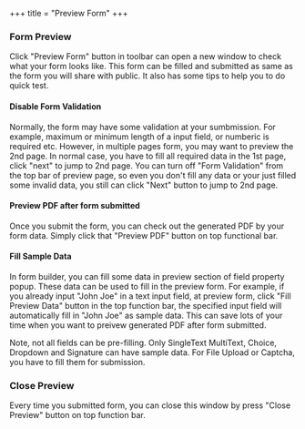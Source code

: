 +++
title = "Preview Form"
+++

### Form Preview 

Click "Preview Form" button in toolbar can open a new window to check what your form looks like.  This form can be filled and submitted as same as the form you will share with public.  It also has some tips to help you to do quick test.

#### Disable Form Validation
Normally, the form may have some validation at your sumbmission. For example, maximum or minimum length of a input field, or numberic is required etc. However, in multiple pages form, you may want to preview the 2nd page. In normal case, you have to fill all required data in the 1st page, click "next" to jump to 2nd page. You can turn off "Form Validation" from the top bar of preview page, so even you don't fill any data or your just filled some invalid data, you still can click "Next" button to jump to 2nd page.

#### Preview PDF after form submitted

Once you submit the form, you can check out the generated PDF by your form data. Simply click that "Preview PDF" button on top functional bar.


#### Fill Sample Data

In form builder, you can fill some data in preview section of field property popup. These data can be used to fill in the preview form.  For example, if you already input "John Joe"  in a text input field, at preview form, click "Fill Preview Data" button in the top function bar, the specified input field will automatically fill in "John Joe" as sample data. This can save lots of your time when you want to preivew generated PDF after form submitted.

Note, not all fields can be pre-filling.  Only SingleText MultiText, Choice, Dropdown and Signature can have sample data. For File Upload or Captcha, you have to fill them for submission.


### Close Preview
Every time you submitted form, you can close this window by press "Close Preview" button on top function bar.  